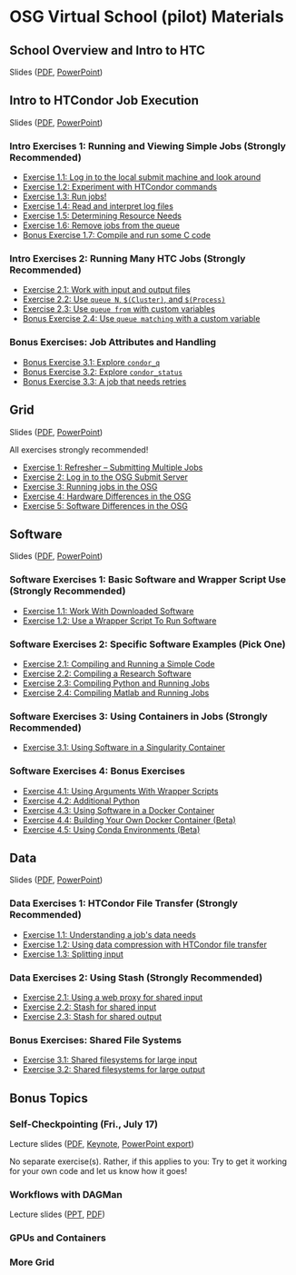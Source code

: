 # OSG Virtual School (pilot) Materials

## School Overview and Intro to HTC

Slides ([PDF](/materials/files/osgvsp20-overview.pdf), [PowerPoint](/materials/files/osgvsp20-overview.pptx))

## Intro to HTCondor Job Execution

Slides ([PDF](/materials/htc/files/osgvsp20-htc-htcondor.pdf),
[PowerPoint](/materials/htc/files/osgvsp20-htc-htcondor.pptx))

### Intro Exercises 1: Running and Viewing Simple Jobs (Strongly Recommended)

- [Exercise 1.1: Log in to the local submit machine and look around](/materials/htc/part1-ex1-login)
- [Exercise 1.2: Experiment with HTCondor commands](/materials/htc/part1-ex2-commands.md)
- [Exercise 1.3: Run jobs!](/materials/htc/part1-ex3-jobs.md)
- [Exercise 1.4: Read and interpret log files](/materials/htc/part1-ex4-logs.md)
- [Exercise 1.5: Determining Resource Needs](/materials/htc/part1-ex5-request.md)
- [Exercise 1.6: Remove jobs from the queue](/materials/htc/part1-ex6-remove.md)
- [Bonus Exercise 1.7: Compile and run some C code](/materials/htc/part1-ex7-compile.md)

### Intro Exercises 2: Running Many HTC Jobs (Strongly Recommended)

- [Exercise 2.1: Work with input and output files](/materials/htc/part2-ex1-files.md)
- [Exercise 2.2: Use `queue N`, `$(Cluster)`, and `$(Process)`](/materials/htc/part2-ex2-queue-n.md)
- [Exercise 2.3: Use `queue from` with custom variables](/materials/htc/part2-ex3-queue-from.md)
- [Bonus Exercise 2.4: Use `queue matching` with a custom variable](/materials/htc/part2-ex4-queue-matching.md)

### Bonus Exercises: Job Attributes and Handling

- [Bonus Exercise 3.1: Explore `condor_q`](/materials/htc/part3-ex1-queue.md)
- [Bonus Exercise 3.2: Explore `condor_status`](/materials/htc/part3-ex2-status.md)
- [Bonus Exercise 3.3: A job that needs retries](/materials/htc/part3-ex3-job-retry.md)

## Grid

Slides ([PDF](/materials/osg/files/osgvsp20-running-in-osg.pdf),
[PowerPoint](/materials/osg/files/osgvsp20-running-in-osg.pptx))

All exercises strongly recommended!

- [Exercise 1: Refresher – Submitting Multiple Jobs](/materials/osg/ex1-submit-refresher.md)
- [Exercise 2: Log in to the OSG Submit Server](/materials/osg/ex2-login-scp.md)
- [Exercise 3: Running jobs in the OSG](/materials/osg/ex3-submit-osg.md)
- [Exercise 4: Hardware Differences in the OSG](/materials/osg/ex4-hardware-diffs.md)
- [Exercise 5: Software Differences in the OSG](/materials/osg/ex5-software-diffs.md)

## Software

Slides ([PDF](/materials/sw/files/osgvsp20-software.pdf), [PowerPoint](/materials/sw/files/osgvsp20-software.pptx))

### Software Exercises 1: Basic Software and Wrapper Script Use (Strongly Recommended)

- [Exercise 1.1: Work With Downloaded Software](/materials/sw/part1-ex1-download.md)
- [Exercise 1.2: Use a Wrapper Script To Run Software](/materials/sw/part1-ex2-wrapper.md)

### Software Exercises 2: Specific Software Examples (Pick One)

- [Exercise 2.1: Compiling and Running a Simple Code](/materials/sw/part2-ex1-compiling.md)
- [Exercise 2.2: Compiling a Research Software](/materials/sw/part2-ex2-prepackaged.md)
- [Exercise 2.3: Compiling Python and Running Jobs](/materials/sw/part2-ex3-python.md)
- [Exercise 2.4: Compiling Matlab and Running Jobs](/materials/sw/part2-ex4-matlab.md)

### Software Exercises 3: Using Containers in Jobs (Strongly Recommended)

- [Exercise 3.1: Using Software in a Singularity Container](/materials/sw/part3-ex1-singularity.md)

### Software Exercises 4: Bonus Exercises

- [Exercise 4.1: Using Arguments With Wrapper Scripts](/materials/sw/part4-ex1-arguments.md)
- [Exercise 4.2: Additional Python ](/materials/sw/part4-ex2-python-extras.md)
- [Exercise 4.3: Using Software in a Docker Container](/materials/sw/part4-ex3-docker.md)
- [Exercise 4.4: Building Your Own Docker Container (Beta)](/materials/sw/part4-ex4-docker-build.md)
- [Exercise 4.5: Using Conda Environments (Beta)](/materials/sw/part4-ex5-conda.md)

## Data

Slides ([PDF](/materials/data/files/osgvsp20-data.pdf),
[PowerPoint](/materials/data/files/osgvsp20-data.pptx))

### Data Exercises 1: HTCondor File Transfer (Strongly Recommended)

- [Exercise 1.1: Understanding a job's data needs](/materials/data/part1-ex1-data-needs.md)
- [Exercise 1.2: Using data compression with HTCondor file transfer](/materials/data/part1-ex2-file-transfer.md)
- [Exercise 1.3: Splitting input](/materials/data/part1-ex3-blast-split.md)

### Data Exercises 2: Using Stash (Strongly Recommended)

- [Exercise 2.1: Using a web proxy for shared input](/materials/data/part2-ex1-blast-proxy.md)
- [Exercise 2.2: Stash for shared input](/materials/data/part2-ex2-stash-shared.md)
- [Exercise 2.3: Stash for shared output](/materials/data/part2-ex3-stash-unique.md)

### Bonus Exercises: Shared File Systems

- [Exercise 3.1: Shared filesystems for large input](/materials/data/part3-ex1-input.md)
- [Exercise 3.2: Shared filesystems for large output](/materials/data/part3-ex2-output.md)

## Bonus Topics

### Self-Checkpointing (Fri., July 17)

Lecture slides
([PDF](/materials/files/osgvsp20-bonus-checkpointing.pdf),
[Keynote](/materials/files/osgvsp20-bonus-checkpointing.key),
[PowerPoint export](/materials/files/osgvsp20-bonus-checkpointing.pptx))

No separate exercise(s).
Rather, if this applies to you:
Try to get it working for your own code and let us know how it goes!

### Workflows with DAGMan

Lecture slides
([PPT](/materials/workflows/files/osgvsp20-bonus-dagman.pptx),
[PDF](/materials/workflows/files/osgvsp20-bonus-dagman.pdf))

### GPUs and Containers

### More Grid
